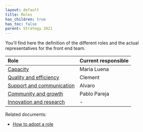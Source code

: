 ```yaml
---
layout: default
title: Roles
has_children: true
has_toc: false
parent: Strategy 2021
---
```


You'll find here the definition of the different roles and the actual representatives for the front end team.

| Role | Current responsible |
|:--|:--|
| [Capacity](/docs/roles/capacity) | Maria Luena |
| [Quality and efficiency](/docs/roles/quality-efficiency) | Clement |
| [Support and communication](/docs/roles/visibility-communication) | Alvaro |
| [Community and growth](/docs/roles/community-growth) | Pablo Pareja |
| [Innovation and research](/docs/roles/innovation-research) | - |

Related documents:

* [How to adopt a role](/docs/guidelines/role-adoption)